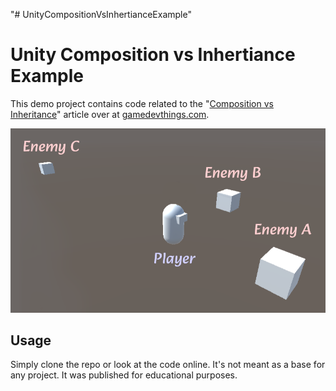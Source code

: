 "# UnityCompositionVsInhertianceExample" 

# Unity Composition vs Inhertiance Example

This demo project contains code related to the "[Composition vs Inheritance](https://gamedevthings.com/article/Composition-vs-Inheritance-in-Unity_lhe6khxkha)" article over at [gamedevthings.com](https://gamedevthings.com/article/Composition-vs-Inheritance-in-Unity_lhe6khxkha).

![Initial Setup](./Documentation~/InitialSetup.png?raw=true "Settings")

## Usage

Simply clone the repo or look at the code online. It's not meant as a base for any project. It was published for educational purposes.
